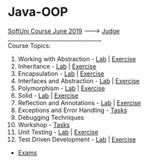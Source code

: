 # Java-OOP
[SoftUni Course June 2019](https://softuni.bg/trainings/2351/java-oop-june-2019) --->
[Judge](https://judge.softuni.bg/Contests/#!/List/ByCategory/187/Java-OOP-Exercises)<br/>
__________________________________<br/>
Course Topics: <br/>
01. Working with Abstraction - [Lab](https://github.com/iSvirchev/Java-OOP/tree/master/Courses/01.%20Working%20With%20Abstraction/Lab) | [Exercise](https://github.com/iSvirchev/Java-OOP/tree/master/Courses/01.%20Working%20With%20Abstraction/Exercise)<br/>
02. Inheritance - [Lab](https://github.com/iSvirchev/Java-OOP/tree/master/Courses/02.%20Inheritance/Lab) | [Exercise](https://github.com/iSvirchev/Java-OOP/tree/master/Courses/02.%20Inheritance/Exercise)<br/>
03. Encapsulation - [Lab](https://github.com/iSvirchev/Java-OOP/tree/master/Courses/03.%20Encapsulation/Lab) | [Exercise](https://github.com/iSvirchev/Java-OOP/tree/master/Courses/03.%20Encapsulation/Exercise)<br/>
04. Interfaces and Abstraction - [Lab](https://github.com/iSvirchev/Java-OOP/tree/master/Courses/04.%20Interfaces%20and%20Abstraction/Lab) | [Exercise](https://github.com/iSvirchev/Java-OOP/tree/master/Courses/04.%20Interfaces%20and%20Abstraction/Exercise)<br/>
05. Polymorphism - [Lab](https://github.com/iSvirchev/Java-OOP/tree/master/Courses/05.%20Polymorphism/Lab) | [Exercise](https://github.com/iSvirchev/Java-OOP/tree/master/Courses/05.%20Polymorphism/Exercise)<br/>
06. Solid - [Lab](https://github.com/iSvirchev/Java-OOP/tree/master/Courses/06.%20Solid/Lab) | [Exercise](https://github.com/iSvirchev/Java-OOP/tree/master/Courses/06.%20Solid/Exercise)<br/>
07. Reflection and Annotations - [Lab](https://github.com/iSvirchev/Java-OOP/tree/master/Courses/07.%20Reflection%20and%20Annotations/Lab) | [Exercise](https://github.com/iSvirchev/Java-OOP/tree/master/Courses/07.%20Reflection%20and%20Annotations/Exercise)<br/>
08. Exceptions and Error Handling - [Tasks](https://github.com/iSvirchev/Java-OOP/tree/master/Courses/08.%20Exceptions%20and%20Error%20Handling)<br/>
09. Debugging Techniques <br/>
10. Workshop - [Tasks]()<br/> 
11. Unit Testing - [Lab]() | [Exercise]()<br/> 
12. Test Driven Development - [Lab]() | [Exercise]()<br/>
* [Exams]()
